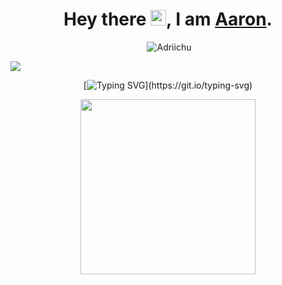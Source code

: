 <!-- TITLE -->
<h1 align="center">Hey there <img src="https://media.giphy.com/media/hvRJCLFzcasrR4ia7z/giphy.gif" width="25px">, I am <a href="https://www.youtube.com/watch?v=dQw4w9WgXcQ" target="_blank">Aaron</a>.</h1>

<!-- BUTTONS -->
<p align="center">
    <img alt="" src=https://img.shields.io/github/stars/Adriichu?style=for-the-badge&?affiliations=OWNER%2CCOLLABORATOR />
    <img src="https://komarev.com/ghpvc/?username=Adriichu&label=Profile%20views&style=for-the-badge" alt="Adriichu" />
</p>

<!-- BANNER -->
<img src="https://cdn.discordapp.com/attachments/561523819676696586/955896938597847040/Banner-modified.png">

    
<div align="center">
    
[![Typing SVG](https://readme-typing-svg.herokuapp.com?color=%23F76D45&size=30&duration=4500&center=true&multiline=true&height=90&lines=A+Tech+Enthusiast+;and+a+Developer.)](https://git.io/typing-svg)
    
</div>

<div align="center"> 
    <img src="https://lanyard-profile-readme.vercel.app/api/287218738242125826" height="280">
</div>

<br>
<br>
<br>

